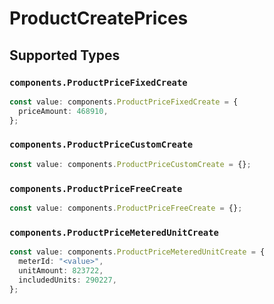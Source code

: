 # ProductCreatePrices


## Supported Types

### `components.ProductPriceFixedCreate`

```typescript
const value: components.ProductPriceFixedCreate = {
  priceAmount: 468910,
};
```

### `components.ProductPriceCustomCreate`

```typescript
const value: components.ProductPriceCustomCreate = {};
```

### `components.ProductPriceFreeCreate`

```typescript
const value: components.ProductPriceFreeCreate = {};
```

### `components.ProductPriceMeteredUnitCreate`

```typescript
const value: components.ProductPriceMeteredUnitCreate = {
  meterId: "<value>",
  unitAmount: 823722,
  includedUnits: 290227,
};
```

